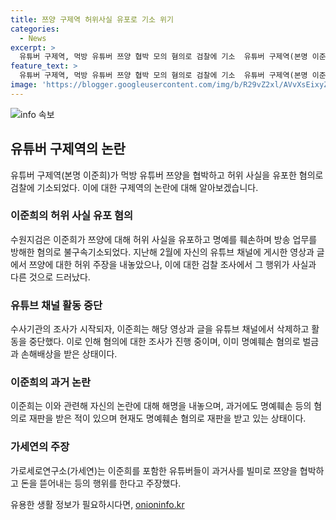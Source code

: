 ```yaml
---
title: 쯔양 구제역 허위사실 유포로 기소 위기
categories:
  - News
excerpt: >
  유튜버 구제역, 먹방 유튜버 쯔양 협박 모의 혐의로 검찰에 기소  유튜버 구제역(본명 이준희)가 쯔양을 협박하고 허위 사실을 유포한 혐의로 검찰에 기소된 사실이 밝혀졌다. 이에 대해 검찰은 구제역의 명예훼손 및 업무방해 혐의로 기소하고, 지난해부터 현재까지 명예훼손 혐의로 2건의 재판을 받고 있다고 전해졌다. 또한, 전국진, 카라큘라 등이 속한 사이버 레커 연합 유튜버들이 쯔양을 협박하고 돈을 갈취한 사실도 공개되었다.
feature_text: >
  유튜버 구제역, 먹방 유튜버 쯔양 협박 모의 혐의로 검찰에 기소  유튜버 구제역(본명 이준희)가 쯔양을 협박하고 허위 사실을 유포한 혐의로 검찰에 기소된 사실이 밝혀졌다. 이에 대해 검찰은 구제역의 명예훼손 및 업무방해 혐의로 기소하고, 지난해부터 현재까지 명예훼손 혐의로 2건의 재판을 받고 있다고 전해졌다. 또한, 전국진, 카라큘라 등이 속한 사이버 레커 연합 유튜버들이 쯔양을 협박하고 돈을 갈취한 사실도 공개되었다.
image: 'https://blogger.googleusercontent.com/img/b/R29vZ2xl/AVvXsEixyZcFfHzMRdzZMjFBmAUKJYCLCGyLL1o632UiGVXcaFdKo_bkvkuCioo0uUKlGfBVcT3P84aROyZIXSBEx3Aw5nCQ3pTgDom1WDC4m8eifvWiAmWEEVb4x6G_l8C0QH225ldMjyaFvpxGEBGNO37VmDTDMHGhJPq73UglMfDca1-0aw/s1600/blogspot.png'
---
```


<p><img src="https://blogger.googleusercontent.com/img/b/R29vZ2xl/AVvXsEixyZcFfHzMRdzZMjFBmAUKJYCLCGyLL1o632UiGVXcaFdKo_bkvkuCioo0uUKlGfBVcT3P84aROyZIXSBEx3Aw5nCQ3pTgDom1WDC4m8eifvWiAmWEEVb4x6G_l8C0QH225ldMjyaFvpxGEBGNO37VmDTDMHGhJPq73UglMfDca1-0aw/s1600/blogspot.png" alt="info 속보" /></p>

<h2 data-ke-size="size26">유튜버 구제역의 논란</h2>

<p data-ke-size="size16">유튜버 구제역(본명 이준희)가 먹방 유튜버 쯔양을 협박하고 허위 사실을 유포한 혐의로 검찰에 기소되었다. 이에 대한 구제역의 논란에 대해 알아보겠습니다.</p>

<h3>이준희의 허위 사실 유포 혐의</h3>

<p data-ke-size="size16">수원지검은 이준희가 쯔양에 대해 허위 사실을 유포하고 명예를 훼손하며 방송 업무를 방해한 혐의로 불구속기소되었다. 지난해 2월에 자신의 유튜브 채널에 게시한 영상과 글에서 쯔양에 대한 허위 주장을 내놓았으나, 이에 대한 검찰 조사에서 그 행위가 사실과 다른 것으로 드러났다.</p>

<h3>유튜브 채널 활동 중단</h3>

<p data-ke-size="size16">수사기관의 조사가 시작되자, 이준희는 해당 영상과 글을 유튜브 채널에서 삭제하고 활동을 중단했다. 이로 인해 혐의에 대한 조사가 진행 중이며, 이미 명예훼손 혐의로 벌금과 손해배상을 받은 상태이다.</p>

<h3>이준희의 과거 논란</h3>

<p data-ke-size="size16">이준희는 이와 관련해 자신의 논란에 대해 해명을 내놓으며, 과거에도 명예훼손 등의 혐의로 재판을 받은 적이 있으며 현재도 명예훼손 혐의로 재판을 받고 있는 상태이다.</p>

<h3>가세연의 주장</h3>

<p data-ke-size="size16">가로세로연구소(가세연)는 이준희를 포함한 유튜버들이 과거사를 빌미로 쯔양을 협박하고 돈을 뜯어내는 등의 행위를 한다고 주장했다.</p>
유용한 생활 정보가 필요하시다면, <a href="https://onioninfo.kr" rel="dofollow">onioninfo.kr</a>


